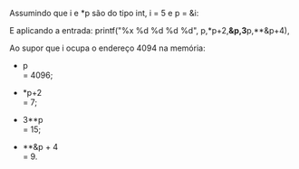 Assumindo que i e *p são do tipo int, i = 5 e p = &i:

E aplicando a entrada:
printf("%x %d %d %d %d", p,*p+2,**&p,3**p,**&p+4),

Ao supor que i ocupa o endereço 4094 na memória:
* p   
  = 4096;
  
* *p+2   
   = 7;
   
* 3**p   
  = 15;
  
 * **&p + 4   
   = 9.
